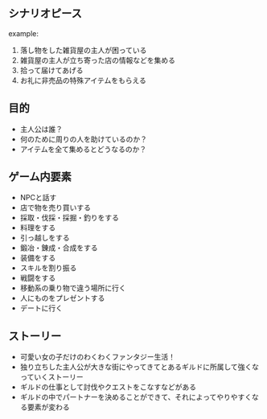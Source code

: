 ## シナリオピース

example:

1. 落し物をした雑貨屋の主人が困っている
1. 雑貨屋の主人が立ち寄った店の情報などを集める
1. 拾って届けてあげる
1. お礼に非売品の特殊アイテムをもらえる

## 目的

- 主人公は誰？
- 何のために周りの人を助けているのか？
- アイテムを全て集めるとどうなるのか？

## ゲーム内要素

- NPCと話す
- 店で物を売り買いする
- 採取・伐採・採掘・釣りをする
- 料理をする
- 引っ越しをする
- 鍛冶・錬成・合成をする
- 装備をする
- スキルを割り振る
- 戦闘をする
- 移動系の乗り物で違う場所に行く
- 人にものをプレゼントする
- デートに行く

## ストーリー

- 可愛い女の子だけのわくわくファンタジー生活！
- 独り立ちした主人公が大きな街にやってきてとあるギルドに所属して強くなっていくストーリー
- ギルドの仕事として討伐やクエストをこなすなどがある
- ギルドの中でパートナーを決めることができて、それによってやりやすくなる要素が変わる
